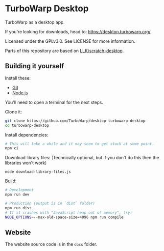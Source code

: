 # TurboWarp Desktop

TurboWarp as a desktop app.

If you're looking for downloads, head to: https://desktop.turbowarp.org/

Licensed under the GPLv3.0. See LICENSE for more information.

Parts of this repository are based on [LLK/scratch-desktop](https://github.com/LLK/scratch-desktop).

## Building it yourself

Install these:

 - [Git](https://git-scm.com/)
 - [Node.js](https://nodejs.org/en/)

You'll need to open a terminal for the next steps.

Clone it:

```bash
git clone https://github.com/TurboWarp/desktop turbowarp-desktop
cd turbowarp-desktop
```

Install dependencies:

```bash
# This will take a while and it may seem to get stuck at some point.
npm ci
```

Download library files: (Technically optional, but if you don't do this then the libraries won't work)

```
node download-library-files.js
```

Build:

```bash
# Development
npm run dev

# Production (output is in `dist` folder)
npm run dist
# If it crashes with "JavaScript heap out of memory", try:
NODE_OPTIONS=--max-old-space-size=4096 npm run compile
```

## Website

The website source code is in the `docs` folder.
